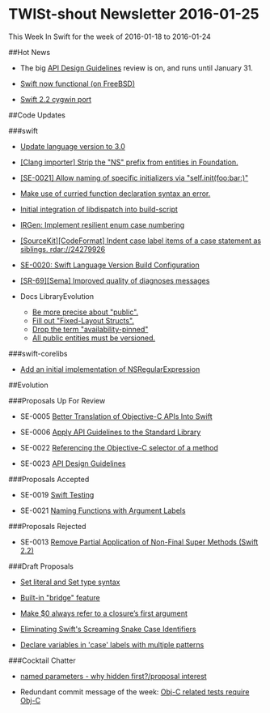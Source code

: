 # TWISt-shout Newsletter 2016-01-25
This Week In Swift for the week of 2016-01-18 to 2016-01-24

##Hot News

* The big [API Design Guidelines](https://github.com/apple/swift-evolution/blob/master/proposals/0023-api-guidelines.md) review is on, and runs until January 31.

* [Swift now functional (on FreeBSD)](https://lists.swift.org/pipermail/swift-dev/Week-of-Mon-20160118/000911.html)

* [Swift 2.2 cygwin port](https://lists.swift.org/pipermail/swift-users/Week-of-Mon-20160111/000862.html)

##Code Updates

###swift

* [Update language version to 3.0](https://github.com/apple/swift/commit/3cf4dd36a1d01445d40aee95f392d3a2721b1046)

* [[Clang importer] Strip the "NS" prefix from entities in Foundation.](https://github.com/apple/swift/commit/312a7f0aeae9bdca8098906f4e3cc5c4177222b1)

* [[SE-0021] Allow naming of specific initializers via "self.init(foo:bar:)"](https://github.com/apple/swift/commit/c9c1d1390c621dc3932c0a77c8a191e6411b71f2)

* [Make use of curried function declaration syntax an error.](https://github.com/apple/swift/commit/983a674e0ca35a85532d70a3eb61e71a6d024108)

* [Initial integration of libdispatch into build-script](https://github.com/apple/swift/commit/06860a4d0102db0cd9dfd87c7d0a3fcb9939ef91)

* [IRGen: Implement resilient enum case numbering](https://github.com/apple/swift/commit/34a4075116fe6c73b93c9662a6bd80929f4067b6)

* [[SourceKit][CodeFormat] Indent case label items of a case statement as siblings. rdar://24279926](https://github.com/apple/swift/commit/562de320d3d80838d2c4186aa114c8070d50617e)

* [SE-0020: Swift Language Version Build Configuration](https://github.com/apple/swift/commit/c32fb8e7b9a67907e8b6580a46717c6a345ec7c6)

* [[SR-69][Sema] Improved quality of diagnoses messages](https://github.com/apple/swift/commit/2b301938e05f8af0a3a102baca7896b64956fe52)

* Docs LibraryEvolution
  * [Be more precise about "public".](https://github.com/apple/swift/commit/bd12f0c0f32f87ae5a44d8d0554c09a4e70153c2)
  * [Fill out "Fixed-Layout Structs".](https://github.com/apple/swift/commit/2161cca82f0f35635dd993947f7a030a6deeaf49)
  * [Drop the term "availability-pinned"](https://github.com/apple/swift/commit/0965907e5532ba4dd137aee5ee3ff3257bef0fdc)
  * [All public entities must be versioned.](https://github.com/apple/swift/commit/da7326b07f320ea9d25d15e7ec1ce05fd775d141)
  
###swift-corelibs

* [Add an initial implementation of NSRegularExpression](https://github.com/apple/swift-corelibs-foundation/commit/b2dee1e6f4a30b9f8148e5de3639e49e49c815c7)

##Evolution

###Proposals Up For Review

* SE-0005 [Better Translation of Objective-C APIs Into Swift](https://github.com/apple/swift-evolution/blob/master/proposals/0005-objective-c-name-translation.md)

* SE-0006 [Apply API Guidelines to the Standard Library](https://github.com/apple/swift-evolution/blob/master/proposals/0006-apply-api-guidelines-to-the-standard-library.md)

* SE-0022 [Referencing the Objective-C selector of a method](https://github.com/apple/swift-evolution/blob/master/proposals/0022-objc-selectors.md)

* SE-0023 [API Design Guidelines](https://github.com/apple/swift-evolution/blob/master/proposals/0023-api-guidelines.md)

###Proposals Accepted

* SE-0019 [Swift Testing](https://github.com/apple/swift-evolution/blob/master/proposals/0019-package-manager-testing.md)

* SE-0021 [Naming Functions with Argument Labels](https://github.com/apple/swift-evolution/blob/master/proposals/0021-generalized-naming.md)
  
###Proposals Rejected

* SE-0013 [Remove Partial Application of Non-Final Super Methods (Swift 2.2)](https://github.com/apple/swift-evolution/blob/master/proposals/0013-remove-partial-application-super.md)

###Draft Proposals

* [Set literal and Set type syntax](https://lists.swift.org/pipermail/swift-evolution/Week-of-Mon-20160118/006940.html)

* [Built-in "bridge" feature](https://lists.swift.org/pipermail/swift-evolution/Week-of-Mon-20160118/007180.html)

* [Make $0 always refer to a closure’s first argument](https://lists.swift.org/pipermail/swift-evolution/Week-of-Mon-20160118/007090.html)

* [Eliminating Swift's Screaming Snake	Case Identifiers](https://gist.github.com/erica/016f44258586aaf13b5c)

* [Declare variables in 'case' labels with multiple patterns](https://github.com/therealbnut/swift-evolution/blob/a137202e41588b71d3c0511cff85f82ec5f65629/proposals/0023-declare-variables-in-case-labels-with-multiple-patterns.md)

###Cocktail Chatter

* [named parameters - why hidden first?/proposal	interest](https://lists.swift.org/pipermail/swift-evolution/Week-of-Mon-20160118/007234.html)

* Redundant commit message of the week: [Obj-C related tests require Obj-C](https://github.com/apple/swift/commit/326e01b51ca1595f4d26cab17b3328680d52e63e)

